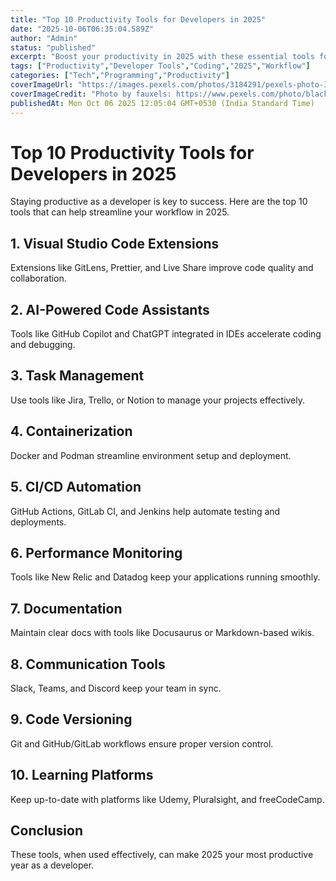 ```yaml
---
title: "Top 10 Productivity Tools for Developers in 2025"
date: "2025-10-06T06:35:04.589Z"
author: "Admin"
status: "published"
excerpt: "Boost your productivity in 2025 with these essential tools for developers."
tags: ["Productivity","Developer Tools","Coding","2025","Workflow"]
categories: ["Tech","Programming","Productivity"]
coverImageUrl: "https://images.pexels.com/photos/3184291/pexels-photo-3184291.jpeg"
coverImageCredit: "Photo by fauxels: https://www.pexels.com/photo/black-laptop-computer-3184291/"
publishedAt: Mon Oct 06 2025 12:05:04 GMT+0530 (India Standard Time)
---
```


<h1>Top 10 Productivity Tools for Developers in 2025</h1>

<p>Staying productive as a developer is key to success. Here are the top 10 tools that can help streamline your workflow in 2025.</p>

<h2>1. Visual Studio Code Extensions</h2>
<p>Extensions like GitLens, Prettier, and Live Share improve code quality and collaboration.</p>

<h2>2. AI-Powered Code Assistants</h2>
<p>Tools like GitHub Copilot and ChatGPT integrated in IDEs accelerate coding and debugging.</p>

<h2>3. Task Management</h2>
<p>Use tools like Jira, Trello, or Notion to manage your projects effectively.</p>

<h2>4. Containerization</h2>
<p>Docker and Podman streamline environment setup and deployment.</p>

<h2>5. CI/CD Automation</h2>
<p>GitHub Actions, GitLab CI, and Jenkins help automate testing and deployments.</p>

<h2>6. Performance Monitoring</h2>
<p>Tools like New Relic and Datadog keep your applications running smoothly.</p>

<h2>7. Documentation</h2>
<p>Maintain clear docs with tools like Docusaurus or Markdown-based wikis.</p>

<h2>8. Communication Tools</h2>
<p>Slack, Teams, and Discord keep your team in sync.</p>

<h2>9. Code Versioning</h2>
<p>Git and GitHub/GitLab workflows ensure proper version control.</p>

<h2>10. Learning Platforms</h2>
<p>Keep up-to-date with platforms like Udemy, Pluralsight, and freeCodeCamp.</p>

<h2>Conclusion</h2>
<p>These tools, when used effectively, can make 2025 your most productive year as a developer.</p>
